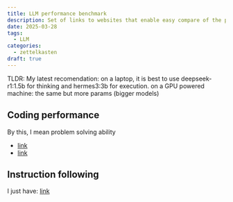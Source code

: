 ```yaml
---
title: LLM performance benchmark
description: Set of links to websites that enable easy compare of the performance of the models
date: 2025-03-28
tags:
  - LLM
categories:
  - zettelkasten
draft: true
---
```


TLDR: My latest recomendation:
on a laptop, it is best to use deepseek-r1:1.5b for thinking and hermes3:3b for execution.
on a GPU powered machine: the same but more params (bigger models)

## Coding performance

By this, I mean problem solving ability

- [link](https://www.prollm.ai/leaderboard/stack-eval?type=conceptual,debugging,implementation,optimization&level=advanced,beginner,intermediate&tag=python)
- [link](https://huggingface.co/spaces/mike-ravkine/can-ai-code-results)

## Instruction following

I just have: [link](https://www.reddit.com/r/LocalLLaMA/comments/1hd2eh2/best_model_for_instruction_following_to_date/)
